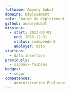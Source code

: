 ```yaml
---
fullname: Amaury Dubot
domaine: Déploiement
role: Chargé de déploiement
github: amaurydubot
missions:
  - start: 2021-03-01
    end: 2023-12-31
    status: independent
    employer: Octo
startups:
  - data.insertion
previously:
  - signaux-faibles
badges:
  - segur
competences:
  - Administration Publique
---
```

